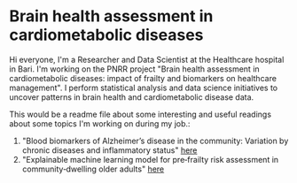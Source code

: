 # Brain health assessment in cardiometabolic diseases

Hi everyone, I'm a Researcher and Data Scientist at the Healthcare hospital in Bari. I'm working on the PNRR project "Brain health assessment in cardiometabolic diseases: impact of frailty and biomarkers on healthcare management". I perform statistical analysis and data science initiatives to uncover patterns in brain health and cardiometabolic disease data.

This would be a readme file about some interesting and useful readings about some topics I'm working on during my job.:

1. "Blood biomarkers of Alzheimer’s disease in the community: Variation by chronic diseases and inflammatory status" [here](https://alz-journals.onlinelibrary.wiley.com/doi/full/10.1002/alz.13860)
2. "Explainable machine learning model for pre‐frailty risk assessment in community‐dwelling older adults" [here](https://onlinelibrary.wiley.com/doi/full/10.1002/hcs2.120)